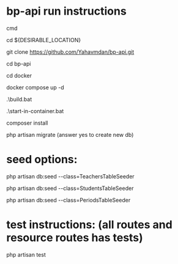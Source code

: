 # bp-api run instructions

cmd

cd ${DESIRABLE_LOCATION}

git clone https://github.com/Yahavmdan/bp-api.git

cd bp-api

cd docker

docker compose up -d

.\build.bat

.\start-in-container.bat

composer install

php artisan migrate (answer yes to create new db)


# seed options:

php artisan db:seed --class=TeachersTableSeeder

php artisan db:seed --class=StudentsTableSeeder

php artisan db:seed --class=PeriodsTableSeeder

# test instructions: (all routes and resource routes has tests)

php artisan test
